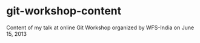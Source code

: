 git-workshop-content
====================

Content of my talk at online Git Workshop organized by WFS-India on June 15, 2013
